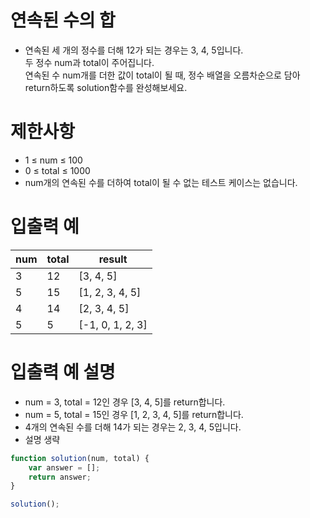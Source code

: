 # 연속된 수의 합
- 연속된 세 개의 정수를 더해 12가 되는 경우는 3, 4, 5입니다.  
두 정수 num과 total이 주어집니다.  
연속된 수 num개를 더한 값이 total이 될 때, 정수 배열을 오름차순으로 담아 return하도록 solution함수를 완성해보세요.


# 제한사항
- 1 ≤ num ≤ 100
- 0 ≤ total ≤ 1000
- num개의 연속된 수를 더하여 total이 될 수 없는 테스트 케이스는 없습니다.



# 입출력 예
| num | total | result |
| --- | ----- | ------ |
| 3 | 12 | [3, 4, 5] |
| 5 | 15 | [1, 2, 3, 4, 5] |
| 4 | 14 | [2, 3, 4, 5] |
| 5 | 5 | [-1, 0, 1, 2, 3] |



# 입출력 예 설명
- num = 3, total = 12인 경우 [3, 4, 5]를 return합니다.
- num = 5, total = 15인 경우 [1, 2, 3, 4, 5]를 return합니다.
- 4개의 연속된 수를 더해 14가 되는 경우는 2, 3, 4, 5입니다.
- 설명 생략


```javascript
function solution(num, total) {
    var answer = [];
    return answer;
}

solution();
```
